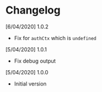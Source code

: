 # Changelog

[6/04/2020] 1.0.2

- Fix for `authCtx` which is `undefined`

[5/04/2020] 1.0.1

- Fix debug output

[5/04/2020] 1.0.0

- Initial version